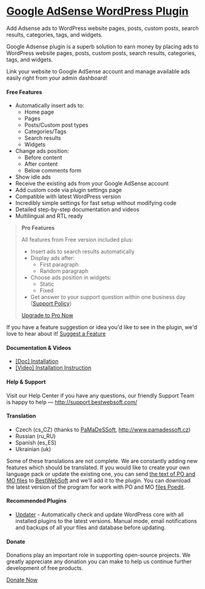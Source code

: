<a href="http://bestwebsoft.com/products/wordpress/plugins/google-adsense/" target=_blank>Google AdSense WordPress Plugin</a>
========================

Add Adsense ads to WordPress website pages, posts, custom posts, search results, categories, tags, and widgets.

<p>Google Adsense plugin is a superb solution to earn money by placing ads to WordPress website pages, posts, custom posts, search results, categories, tags, and widgets.</p>

<p>Link your website to Google AdSense account and manage available ads easily right from your admin dashboard!</p>


<div class='video'></div>


<h4>Free Features</h4>

<ul>
<li>Automatically insert ads to:

<ul>
<li>Home page</li>
<li>Pages</li>
<li>Posts/Custom post types</li>
<li>Categories/Tags</li>
<li>Search results</li>
<li>Widgets</li>
</ul></li>
<li>Change ads position:

<ul>
<li>Before content</li>
<li>After content</li>
<li>Below comments form</li>
</ul></li>
<li>Show idle ads </li>
<li>Receive the existing ads from your Google AdSense account</li>
<li>Add custom code via plugin settings page</li>
<li>Compatible with latest WordPress version</li>
<li>Incredibly simple settings for fast setup without modifying code</li>
<li>Detailed step-by-step documentation and videos</li>
<li>Multilingual and RTL ready</li>
</ul>

<blockquote>
  <p><strong>Pro Features</strong></p>
  
  <p>All features from Free version included plus:</p>
  
  <ul>
  <li>Insert ads to search results automatically </li>
  <li>Display ads after:
  
  <ul>
  <li>First paragraph</li>
  <li>Random paragraph</li>
  </ul></li>
  <li>Choose ads position in widgets:
  
  <ul>
  <li>Static</li>
  <li>Fixed</li>
  </ul></li>
  <li>Get answer to your support question within one business day (<a href="http://bestwebsoft.com/support-policy/">Support Policy</a>)</li>
  </ul>
  
  <p><a href="http://bestwebsoft.com/products/wordpress/plugins/google-adsense/?k=b68fe7a44579f45545bd6e7556143e9a">Upgrade to Pro Now</a></p>
</blockquote>

<p>If you have a feature suggestion or idea you'd like to see in the plugin, we'd love to hear about it! <a href="http://support.bestwebsoft.com/hc/en-us/requests/new">Suggest a Feature</a></p>

<h4>Documentation &#38; Videos</h4>

<ul>
<li><a href="https://docs.google.com/document/d/1P-Jb5oYadIAsJz63wbsppxhOnCX-Z27S3XzE6HNcrbI/">[Doc] Installation</a></li>
<li><a href="http://www.youtube.com/watch?v=Nkp267vxZ84">[Video] Installation Instruction</a></li>
</ul>

<h4>Help &#38; Support</h4>

<p>Visit our Help Center if you have any questions, our friendly Support Team is happy to help &#8212; <a href="http://support.bestwebsoft.com/">http://support.bestwebsoft.com/</a></p>

<h4>Translation</h4>

<ul>
<li>Czech (cs_CZ) (thanks to <a href="mailto:info@pamadessoft.cz">PaMaDeSSoft</a>, <a href="http://www.pamadessoft.cz" rel="nofollow">http://www.pamadessoft.cz</a>)</li>
<li>Russian (ru_RU)</li>
<li>Spanish (es_ES)</li>
<li>Ukrainian (uk)</li>
</ul>

<p>Some of these translations are not complete. We are constantly adding new features which should be translated. If you would like to create your own language pack or update the existing one, you can send <a href="http://codex.wordpress.org/Translating_WordPress">the text of PO and MO files</a> to <a href="http://support.bestwebsoft.com/hc/en-us/requests/new">BestWebSoft</a> and we'll add it to the plugin. You can download the latest version of the program for work with PO and MO <a href="http://www.poedit.net/download.php">files Poedit</a>.</p>

<h4>Recommended Plugins</h4>

<ul>
<li><a href="http://bestwebsoft.com/products/wordpress/plugins/updater/?k=9bfbc38d14047beca03dbc74f96cc135">Updater</a> - Automatically check and update WordPress core with all installed plugins to the latest versions. Manual mode, email notifications and backups of all your files and database before updating.</li>
</ul>

<h4>Donate</h4>

<p>Donations play an important role in supporting open-source projects. We greatly appreciate any donation you can make to help us continue further development of free products.</p>

<p><a href="http://bestwebsoft.com/donate/">Donate Now</a></p>